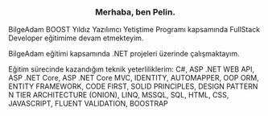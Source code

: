 
<h3 align="center"> Merhaba, ben Pelin.  </h3>
BilgeAdam BOOST Yıldız Yazılımcı Yetiştime Programı kapsamında FullStack Developer eğitimime devam etmekteyim.

BilgeAdam eğitimi kapsamında .NET projeleri üzerinde çalışmaktayım.

Eğitim sürecinde kazandığım teknik yeterliliklerim: C#, ASP .NET WEB API, ASP .NET Core, ASP .NET Core MVC, IDENTITY, AUTOMAPPER, OOP
ORM, ENTITY FRAMEWORK, CODE FIRST, SOLID PRINCIPLES, DESIGN PATTERN
N TIER ARCHITECTURE (ONION), LINQ, MSSQL, SQL, HTML, CSS, JAVASCRIPT, FLUENT VALIDATION, BOOSTRAP

